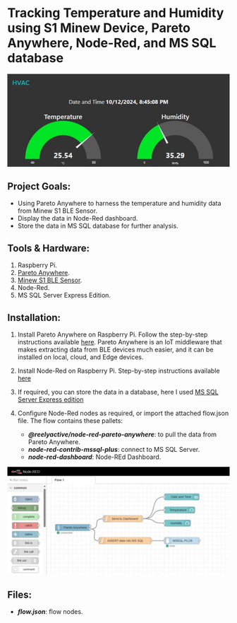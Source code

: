 # Tracking Temperature and Humidity using S1 Minew Device, Pareto Anywhere, Node-Red, and MS SQL database

![alt text](https://github.com/withabubaker/Environment-Tracker/blob/main/dashboard-Screen.jpg)


## Project Goals:

- Using Pareto Anywhere to harness the temperature and humidity data from Minew S1 BLE Sensor.
- Display the data in Node-Red dashboard.
- Store the data in MS SQL database for further analysis.


## Tools & Hardware:

1. Raspberry Pi.
2. [Pareto Anywhere](https://www.reelyactive.com/pareto/anywhere/).
3. [Minew S1 BLE Sensor](https://www.minew.com/product/s1-ble-temperature-and-humidity-sensor/).
4. Node-Red.
5. MS SQL Server Express Edition.


## Installation:

1. Install Pareto Anywhere on Raspberry Pi. Follow the step-by-step instructions available [here](https://reelyactive.github.io/diy/pareto-anywhere-pi/).
   Pareto Anywhere is an IoT middleware that makes extracting data from BLE devices much easier, and it can be installed on local, cloud, and Edge devices.
   
3. Install Node-Red on Raspberry Pi. Step-by-step instructions available [here](https://nodered.org/docs/getting-started/raspberrypi)
4. If required, you can store the data in a database, here I used [MS SQL Server Express edition](https://www.microsoft.com/en-ca/sql-server/sql-server-downloads)
5. Configure Node-Red nodes as required, or import the attached flow.json file. The flow contains these pallets:
     - ***@reelyactive/node-red-pareto-anywhere***: to pull the data from Pareto Anywhere.
     - ***node-red-contrib-mssql-plus***: connect to MS SQL Server.
     - ***node-red-dashboard***: Node-REd Dashboard.

  ![alt text](https://github.com/withabubaker/Environment-Tracker/blob/main/nodes-screen.jpg)


## Files:
- ***flow.json***: flow nodes.

